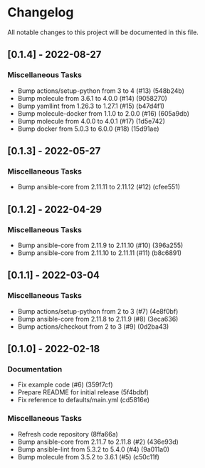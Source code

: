 # Changelog
All notable changes to this project will be documented in this file.

## [0.1.4] - 2022-08-27

### Miscellaneous Tasks

- Bump actions/setup-python from 3 to 4 (#13) (548b24b)
- Bump molecule from 3.6.1 to 4.0.0 (#14) (9058270)
- Bump yamllint from 1.26.3 to 1.27.1 (#15) (b47d4f1)
- Bump molecule-docker from 1.1.0 to 2.0.0 (#16) (605a9db)
- Bump molecule from 4.0.0 to 4.0.1 (#17) (1d5e742)
- Bump docker from 5.0.3 to 6.0.0 (#18) (15d91ae)

## [0.1.3] - 2022-05-27

### Miscellaneous Tasks

- Bump ansible-core from 2.11.11 to 2.11.12 (#12) (cfee551)

## [0.1.2] - 2022-04-29

### Miscellaneous Tasks

- Bump ansible-core from 2.11.9 to 2.11.10 (#10) (396a255)
- Bump ansible-core from 2.11.10 to 2.11.11 (#11) (b8c6891)

## [0.1.1] - 2022-03-04

### Miscellaneous Tasks

- Bump actions/setup-python from 2 to 3 (#7) (4e8f0bf)
- Bump ansible-core from 2.11.8 to 2.11.9 (#8) (3eca636)
- Bump actions/checkout from 2 to 3 (#9) (0d2ba43)

## [0.1.0] - 2022-02-18

### Documentation

- Fix example code (#6) (359f7cf)
- Prepare README for initial release (5f4bdbf)
- Fix reference to defaults/main.yml (cd5816e)

### Miscellaneous Tasks

- Refresh code repository (8ffa66a)
- Bump ansible-core from 2.11.7 to 2.11.8 (#2) (436e93d)
- Bump ansible-lint from 5.3.2 to 5.4.0 (#4) (9a011a0)
- Bump molecule from 3.5.2 to 3.6.1 (#5) (c50c11f)

<!-- generated by git-cliff -->
